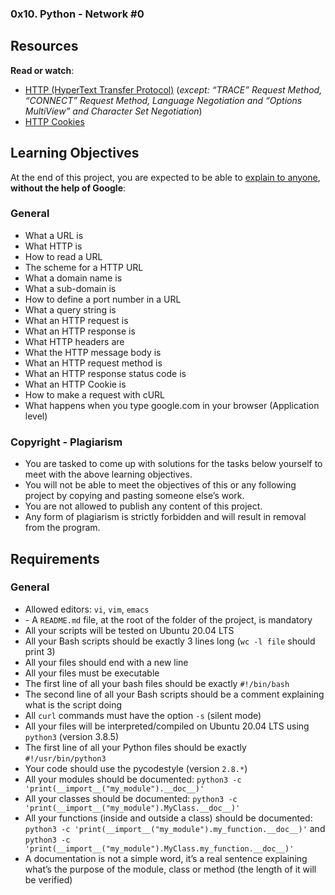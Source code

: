 ### 0x10. Python - Network #0

Resources
---------

**Read or watch**:

*   [HTTP (HyperText Transfer Protocol)](/rltoken/rAon_EpQ6PGl8N0plySn4A "HTTP (HyperText Transfer Protocol)") (_except: “TRACE” Request Method, “CONNECT” Request Method, Language Negotiation and “Options MultiView” and Character Set Negotiation_)
*   [HTTP Cookies](/rltoken/MhVCl_0oviQldWPn5oX-NQ "HTTP Cookies")

Learning Objectives
-------------------

At the end of this project, you are expected to be able to [explain to anyone](/rltoken/6HRdeOrrKTW2ih43ObB8tQ "explain to anyone"), **without the help of Google**:

### General

*   What a URL is
*   What HTTP is
*   How to read a URL
*   The scheme for a HTTP URL
*   What a domain name is
*   What a sub-domain is
*   How to define a port number in a URL
*   What a query string is
*   What an HTTP request is
*   What an HTTP response is
*   What HTTP headers are
*   What the HTTP message body is
*   What an HTTP request method is
*   What an HTTP response status code is
*   What an HTTP Cookie is
*   How to make a request with cURL
*   What happens when you type google.com in your browser (Application level)

### Copyright - Plagiarism

*   You are tasked to come up with solutions for the tasks below yourself to meet with the above learning objectives.
*   You will not be able to meet the objectives of this or any following project by copying and pasting someone else’s work.
*   You are not allowed to publish any content of this project.
*   Any form of plagiarism is strictly forbidden and will result in removal from the program.

Requirements
------------

### General

*   Allowed editors: `vi`, `vim`, `emacs`
*   \- A `README.md` file, at the root of the folder of the project, is mandatory
*   All your scripts will be tested on Ubuntu 20.04 LTS
*   All your Bash scripts should be exactly 3 lines long (`wc -l file` should print 3)
*   All your files should end with a new line
*   All your files must be executable
*   The first line of all your bash files should be exactly `#!/bin/bash`
*   The second line of all your Bash scripts should be a comment explaining what is the script doing
*   All `curl` commands must have the option `-s` (silent mode)
*   All your files will be interpreted/compiled on Ubuntu 20.04 LTS using `python3` (version 3.8.5)
*   The first line of all your Python files should be exactly `#!/usr/bin/python3`
*   Your code should use the pycodestyle (version `2.8.*`)
*   All your modules should be documented: `python3 -c 'print(__import__("my_module").__doc__)'`
*   All your classes should be documented: `python3 -c 'print(__import__("my_module").MyClass.__doc__)'`
*   All your functions (inside and outside a class) should be documented: `python3 -c 'print(__import__("my_module").my_function.__doc__)'` and `python3 -c 'print(__import__("my_module").MyClass.my_function.__doc__)'`
*   A documentation is not a simple word, it’s a real sentence explaining what’s the purpose of the module, class or method (the length of it will be verified)